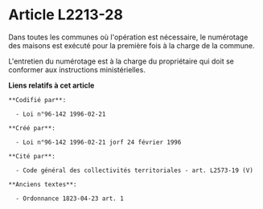 # Article L2213-28

Dans toutes les communes où l'opération est nécessaire, le numérotage des maisons est exécuté pour la première fois à la
charge de la commune.

L'entretien du numérotage est à la charge du propriétaire qui doit se conformer aux instructions ministérielles.

**Liens relatifs à cet article**

	**Codifié par**:

	  - Loi n°96-142 1996-02-21

	**Créé par**:

	  - Loi n°96-142 1996-02-21 jorf 24 février 1996

	**Cité par**:

	  - Code général des collectivités territoriales - art. L2573-19 (V)

	**Anciens textes**:

	  - Ordonnance 1823-04-23 art. 1
